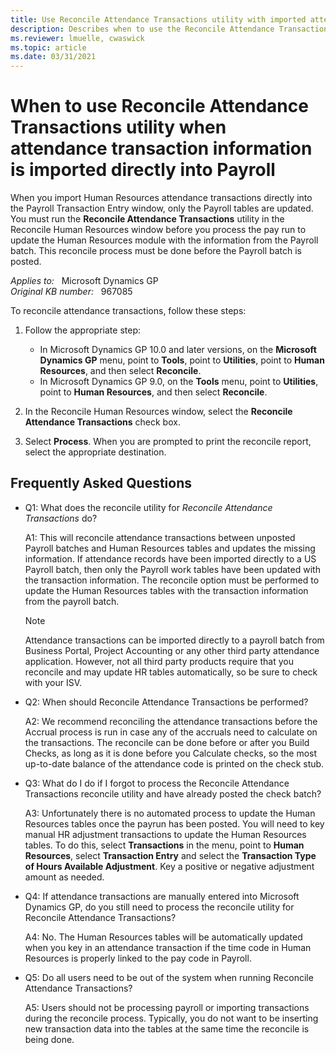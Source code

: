 ```yaml
---
title: Use Reconcile Attendance Transactions utility with imported attendance transaction info
description: Describes when to use the Reconcile Attendance Transactions option in the Reconcile Human Resources window when attendance transaction information is imported directly into the Payroll Transaction Entry window in Microsoft Dynamics GP.
ms.reviewer: lmuelle, cwaswick
ms.topic: article
ms.date: 03/31/2021
---
```

# When to use Reconcile Attendance Transactions utility when attendance transaction information is imported directly into Payroll

When you import Human Resources attendance transactions directly into the Payroll Transaction Entry window, only the Payroll tables are updated. You must run the **Reconcile Attendance Transactions** utility in the Reconcile Human Resources window before you process the pay run to update the Human Resources module with the information from the Payroll batch. This reconcile process must be done before the Payroll batch is posted.

_Applies to:_ &nbsp; Microsoft Dynamics GP  
_Original KB number:_ &nbsp; 967085

To reconcile attendance transactions, follow these steps:

1. Follow the appropriate step:

    - In Microsoft Dynamics GP 10.0 and later versions, on the **Microsoft Dynamics GP** menu, point to **Tools**, point to **Utilities**, point to **Human Resources**, and then select **Reconcile**.
    - In Microsoft Dynamics GP 9.0, on the **Tools** menu, point to **Utilities**, point to **Human Resources**, and then select **Reconcile**.

2. In the Reconcile Human Resources window, select the **Reconcile Attendance Transactions** check box.
3. Select **Process**. When you are prompted to print the reconcile report, select the appropriate destination.

## Frequently Asked Questions

- Q1: What does the reconcile utility for *Reconcile Attendance Transactions* do?

  A1: This will reconcile attendance transactions between unposted Payroll batches and Human Resources tables and updates the missing information. If attendance records have been imported directly to a US Payroll batch, then only the Payroll work tables have been updated with the transaction information. The reconcile option must be performed to update the Human Resources tables with the transaction information from the payroll batch.
  
  > [!NOTE]
  > Attendance transactions can be imported directly to a payroll batch from Business Portal, Project Accounting or any other third party attendance application. However, not all third party products require that you reconcile and may update HR tables automatically, so be sure to check with your ISV.

- Q2: When should Reconcile Attendance Transactions be performed?

  A2: We recommend reconciling the attendance transactions before the Accrual process is run in case any of the accruals need to calculate on the transactions. The reconcile can be done before or after you Build Checks, as long as it is done before you Calculate checks, so the most up-to-date balance of the attendance code is printed on the check stub.

- Q3: What do I do if I forgot to process the Reconcile Attendance Transactions reconcile utility and have already posted the check batch?

  A3: Unfortunately there is no automated process to update the Human Resources tables once the payrun has been posted. You will need to key manual HR adjustment transactions to update the Human Resources tables. To do this, select **Transactions** in the menu, point to **Human Resources**, select **Transaction Entry** and select the **Transaction Type of Hours Available Adjustment**. Key a positive or negative adjustment amount as needed.

- Q4: If attendance transactions are manually entered into Microsoft Dynamics GP, do you still need to process the reconcile utility for Reconcile Attendance Transactions?

  A4: No. The Human Resources tables will be automatically updated when you key in an attendance transaction if the time code in Human Resources is properly linked to the pay code in Payroll.

- Q5: Do all users need to be out of the system when running Reconcile Attendance Transactions?

  A5: Users should not be processing payroll or importing transactions during the reconcile process. Typically, you do not want to be inserting new transaction data into the tables at the same time the reconcile is being done.
